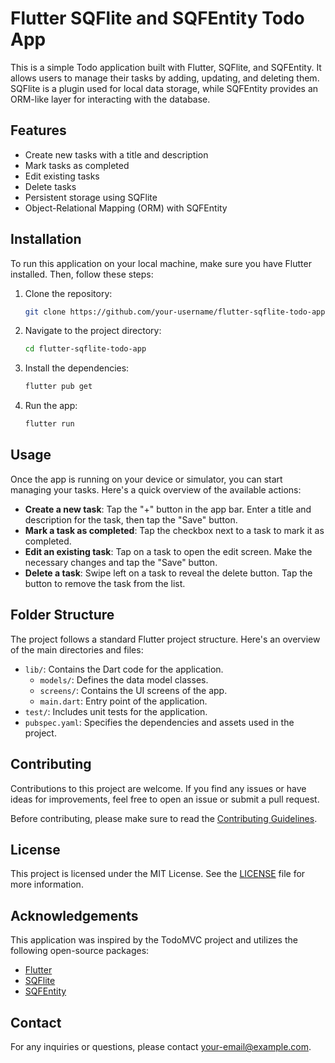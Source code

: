 # Flutter SQFlite and SQFEntity Todo App

This is a simple Todo application built with Flutter, SQFlite, and SQFEntity. It allows users to manage their tasks by adding, updating, and deleting them. SQFlite is a plugin used for local data storage, while SQFEntity provides an ORM-like layer for interacting with the database.

## Features

- Create new tasks with a title and description
- Mark tasks as completed
- Edit existing tasks
- Delete tasks
- Persistent storage using SQFlite
- Object-Relational Mapping (ORM) with SQFEntity

## Installation

To run this application on your local machine, make sure you have Flutter installed. Then, follow these steps:

1. Clone the repository:

   ```bash
   git clone https://github.com/your-username/flutter-sqflite-todo-app.git
   ```

2. Navigate to the project directory:

   ```bash
   cd flutter-sqflite-todo-app
   ```

3. Install the dependencies:

   ```bash
   flutter pub get
   ```

4. Run the app:

   ```bash
   flutter run
   ```

## Usage

Once the app is running on your device or simulator, you can start managing your tasks. Here's a quick overview of the available actions:

- **Create a new task**: Tap the "+" button in the app bar. Enter a title and description for the task, then tap the "Save" button.
- **Mark a task as completed**: Tap the checkbox next to a task to mark it as completed.
- **Edit an existing task**: Tap on a task to open the edit screen. Make the necessary changes and tap the "Save" button.
- **Delete a task**: Swipe left on a task to reveal the delete button. Tap the button to remove the task from the list.

## Folder Structure

The project follows a standard Flutter project structure. Here's an overview of the main directories and files:

- `lib/`: Contains the Dart code for the application.
  - `models/`: Defines the data model classes.
  - `screens/`: Contains the UI screens of the app.
  - `main.dart`: Entry point of the application.
- `test/`: Includes unit tests for the application.
- `pubspec.yaml`: Specifies the dependencies and assets used in the project.

## Contributing

Contributions to this project are welcome. If you find any issues or have ideas for improvements, feel free to open an issue or submit a pull request.

Before contributing, please make sure to read the [Contributing Guidelines](CONTRIBUTING.md).

## License

This project is licensed under the MIT License. See the [LICENSE](LICENSE) file for more information.

## Acknowledgements

This application was inspired by the TodoMVC project and utilizes the following open-source packages:

- [Flutter](https://flutter.dev/)
- [SQFlite](https://pub.dev/packages/sqflite)
- [SQFEntity](https://pub.dev/packages/sqfentity)

## Contact

For any inquiries or questions, please contact [your-email@example.com](mailto:mominmostafa.g@outlook.com).
